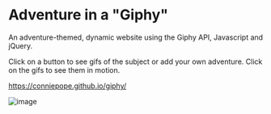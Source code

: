 # Adventure in a "Giphy"
An adventure-themed, dynamic website using the Giphy API, Javascript and jQuery.

Click on a button to see gifs of the subject or add your own adventure. Click on the gifs to see them in motion.

https://conniepope.github.io/giphy/

![image](https://user-images.githubusercontent.com/47279070/64496892-92f54700-d277-11e9-8b82-e251a45308a5.png)
